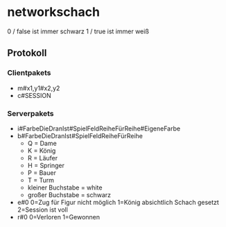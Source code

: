 # networkschach

0 / false  ist immer schwarz
1 / true  ist immer weiß

## Protokoll

### Clientpakets
* m#x1,y1#x2,y2
* c#SESSION

### Serverpakets
* i#FarbeDieDranIst#SpielFeldReiheFürReihe#EigeneFarbe
* b#FarbeDieDranIst#SpielFeldReiheFürReihe
  - Q = Dame
  - K = König
  - R = Läufer
  - H = Springer
  - P = Bauer
  - T = Turm
  - kleiner Buchstabe = white
  - großer Buchstabe = schwarz
* e#0	0=Zug für Figur nicht möglich	1=König absichtlich Schach gesetzt 2=Session ist voll
* r#0 0=Verloren 1=Gewonnen
